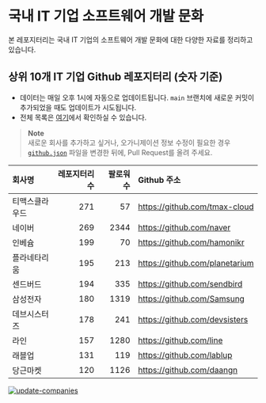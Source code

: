 # 국내 IT 기업 소프트웨어 개발 문화
본 레포지터리는 국내 IT 기업의 소프트웨어 개발 문화에 대한 다양한 자료를 정리하고 있습니다.

## 상위 10개 IT 기업 Github 레포지터리 (숫자 기준)

- 데이터는 매일 오후 1시에 자동으로 업데이트됩니다. `main` 브랜치에 새로운 커밋이 추가되었을 때도 업데이트가 시도됩니다.
- 전체 목록은 [여기](./github.md)에서 확인하실 수 있습니다.

> **Note**<br />
> 새로운 회사를 추가하고 싶거나, 오가니제이션 정보 수정이 필요한 경우 [`github.json`](./github.json) 파일을 변경한 뒤에, Pull Request를 올려 주세요.

<!-- MARKDOWN_TABLE(GITHUB): START -->

| **회사명** | **레포지터리 수** | **팔로워 수** | **Github 주소** |
|:---|---:|---:|:---|
| 티맥스클라우드 | 271 | 57 | https://github.com/tmax-cloud |
| 네이버 | 269 | 2344 | https://github.com/naver |
| 인베슘 | 199 | 70 | https://github.com/hamonikr |
| 플라네타리움 | 195 | 213 | https://github.com/planetarium |
| 센드버드 | 194 | 335 | https://github.com/sendbird |
| 삼성전자 | 180 | 1319 | https://github.com/Samsung |
| 데브시스터즈 | 178 | 241 | https://github.com/devsisters |
| 라인 | 157 | 1280 | https://github.com/line |
| 래블업 | 131 | 119 | https://github.com/lablup |
| 당근마켓 | 120 | 1126 | https://github.com/daangn |

<!-- MARKDOWN_TABLE(GITHUB): END -->

[![update-companies](https://github.com/JunRadish/korea-devculture/actions/workflows/update.yaml/badge.svg?branch=main)](https://github.com/JunRadish/korea-devculture/actions/workflows/update.yaml)
